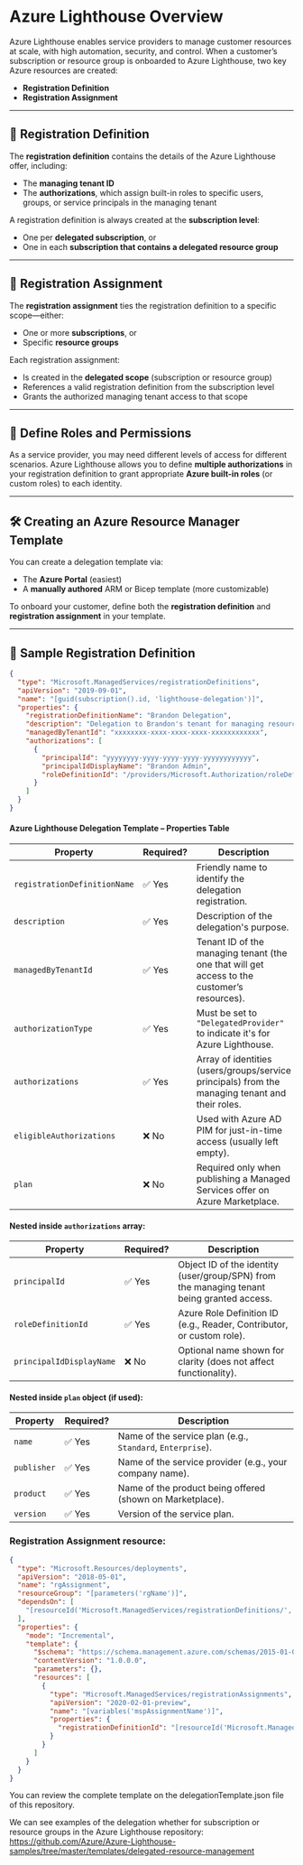 # Azure Lighthouse Overview

Azure Lighthouse enables service providers to manage customer resources at scale, with high automation, security, and control. When a customer’s subscription or resource group is onboarded to Azure Lighthouse, two key Azure resources are created:

- **Registration Definition**
- **Registration Assignment**

---

## 📘 Registration Definition

The **registration definition** contains the details of the Azure Lighthouse offer, including:

- The **managing tenant ID**
- The **authorizations**, which assign built-in roles to specific users, groups, or service principals in the managing tenant

A registration definition is always created at the **subscription level**:

- One per **delegated subscription**, or
- One in each **subscription that contains a delegated resource group**

---

## 📘 Registration Assignment

The **registration assignment** ties the registration definition to a specific scope—either:

- One or more **subscriptions**, or
- Specific **resource groups**

Each registration assignment:

- Is created in the **delegated scope** (subscription or resource group)
- References a valid registration definition from the subscription level
- Grants the authorized managing tenant access to that scope

---

## 🔐 Define Roles and Permissions

As a service provider, you may need different levels of access for different scenarios. Azure Lighthouse allows you to define **multiple authorizations** in your registration definition to grant appropriate **Azure built-in roles** (or custom roles) to each identity.

---

## 🛠️ Creating an Azure Resource Manager Template

You can create a delegation template via:

- The **Azure Portal** (easiest)
- A **manually authored** ARM or Bicep template (more customizable)

To onboard your customer, define both the **registration definition** and **registration assignment** in your template.

---

## 🧩 Sample Registration Definition

```json
{
  "type": "Microsoft.ManagedServices/registrationDefinitions",
  "apiVersion": "2019-09-01",
  "name": "[guid(subscription().id, 'lighthouse-delegation')]",
  "properties": {
    "registrationDefinitionName": "Brandon Delegation",
    "description": "Delegation to Brandon's tenant for managing resources",
    "managedByTenantId": "xxxxxxxx-xxxx-xxxx-xxxx-xxxxxxxxxxxx",
    "authorizations": [
      {
        "principalId": "yyyyyyyy-yyyy-yyyy-yyyy-yyyyyyyyyyyy",
        "principalIdDisplayName": "Brandon Admin",
        "roleDefinitionId": "/providers/Microsoft.Authorization/roleDefinitions/b24988ac-6180-42a0-ab88-20f7382dd24c"
      }
    ]
  }
}
```

#### Azure Lighthouse Delegation Template – Properties Table

| Property                     | Required? | Description                                                                                     |
| ---------------------------- | --------- | ----------------------------------------------------------------------------------------------- |
| `registrationDefinitionName` | ✅ Yes    | Friendly name to identify the delegation registration.                                          |
| `description`                | ✅ Yes    | Description of the delegation's purpose.                                                        |
| `managedByTenantId`          | ✅ Yes    | Tenant ID of the managing tenant (the one that will get access to the customer’s resources).    |
| `authorizationType`          | ✅ Yes    | Must be set to `"DelegatedProvider"` to indicate it's for Azure Lighthouse.                     |
| `authorizations`             | ✅ Yes    | Array of identities (users/groups/service principals) from the managing tenant and their roles. |
| `eligibleAuthorizations`     | ❌ No     | Used with Azure AD PIM for just-in-time access (usually left empty).                            |
| `plan`                       | ❌ No     | Required only when publishing a Managed Services offer on Azure Marketplace.                    |

#### Nested inside `authorizations` array:

| Property                 | Required? | Description                                                                               |
| ------------------------ | --------- | ----------------------------------------------------------------------------------------- |
| `principalId`            | ✅ Yes    | Object ID of the identity (user/group/SPN) from the managing tenant being granted access. |
| `roleDefinitionId`       | ✅ Yes    | Azure Role Definition ID (e.g., Reader, Contributor, or custom role).                     |
| `principalIdDisplayName` | ❌ No     | Optional name shown for clarity (does not affect functionality).                          |

#### Nested inside `plan` object (if used):

| Property    | Required? | Description                                                |
| ----------- | --------- | ---------------------------------------------------------- |
| `name`      | ✅ Yes    | Name of the service plan (e.g., `Standard`, `Enterprise`). |
| `publisher` | ✅ Yes    | Name of the service provider (e.g., your company name).    |
| `product`   | ✅ Yes    | Name of the product being offered (shown on Marketplace).  |
| `version`   | ✅ Yes    | Version of the service plan.                               |

### Registration Assignment resource:

```json
{
  "type": "Microsoft.Resources/deployments",
  "apiVersion": "2018-05-01",
  "name": "rgAssignment",
  "resourceGroup": "[parameters('rgName')]",
  "dependsOn": [
    "[resourceId('Microsoft.ManagedServices/registrationDefinitions/', variables('mspRegistrationName'))]"
  ],
  "properties": {
    "mode": "Incremental",
    "template": {
      "$schema": "https://schema.management.azure.com/schemas/2015-01-01/deploymentTemplate.json#",
      "contentVersion": "1.0.0.0",
      "parameters": {},
      "resources": [
        {
          "type": "Microsoft.ManagedServices/registrationAssignments",
          "apiVersion": "2020-02-01-preview",
          "name": "[variables('mspAssignmentName')]",
          "properties": {
            "registrationDefinitionId": "[resourceId('Microsoft.ManagedServices/registrationDefinitions/', variables('mspRegistrationName'))]"
          }
        }
      ]
    }
  }
}
```

You can review the complete template on the delegationTemplate.json file of this repository.

We can see examples of the delegation whether for subscription or resource groups in the Azure Lighthouse repository: https://github.com/Azure/Azure-Lighthouse-samples/tree/master/templates/delegated-resource-management
